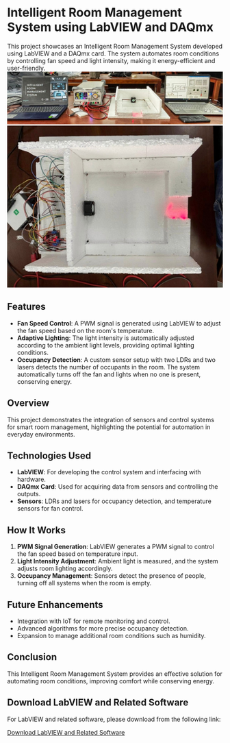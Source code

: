 # Intelligent Room Management System using LabVIEW and DAQmx

This project showcases an Intelligent Room Management System developed using LabVIEW and a DAQmx card. The system automates room conditions by controlling fan speed and light intensity, making it energy-efficient and user-friendly.
![Room Management System Overview](IMG02.jpeg)
![System Components](IMG01.jpeg)

## Features

- **Fan Speed Control**: A PWM signal is generated using LabVIEW to adjust the fan speed based on the room's temperature.
- **Adaptive Lighting**: The light intensity is automatically adjusted according to the ambient light levels, providing optimal lighting conditions.
- **Occupancy Detection**: A custom sensor setup with two LDRs and two lasers detects the number of occupants in the room. The system automatically turns off the fan and lights when no one is present, conserving energy.

## Overview

This project demonstrates the integration of sensors and control systems for smart room management, highlighting the potential for automation in everyday environments.

## Technologies Used

- **LabVIEW**: For developing the control system and interfacing with hardware.
- **DAQmx Card**: Used for acquiring data from sensors and controlling the outputs.
- **Sensors**: LDRs and lasers for occupancy detection, and temperature sensors for fan control.

## How It Works

1. **PWM Signal Generation**: LabVIEW generates a PWM signal to control the fan speed based on temperature input.
2. **Light Intensity Adjustment**: Ambient light is measured, and the system adjusts room lighting accordingly.
3. **Occupancy Management**: Sensors detect the presence of people, turning off all systems when the room is empty.

## Future Enhancements

- Integration with IoT for remote monitoring and control.
- Advanced algorithms for more precise occupancy detection.
- Expansion to manage additional room conditions such as humidity.

## Conclusion

This Intelligent Room Management System provides an effective solution for automating room conditions, improving comfort while conserving energy.

## Download LabVIEW and Related Software

For LabVIEW and related software, please download from the following link:

[Download LabVIEW and Related Software](https://bit.ly/NI-GD)
